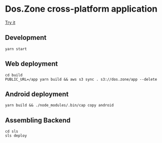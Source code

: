 # Dos.Zone cross-platform application

[Try it](https://dos.zone)

## Development

```
yarn start
```

## Web deployment

```
cd build
PUBLIC_URL=/app yarn build && aws s3 sync . s3://dos.zone/app --delete
```

## Android deployment 

```
yarn build && ./node_modules/.bin/cap copy android
```

## Assembling Backend

```
cd sls
sls deploy
```

